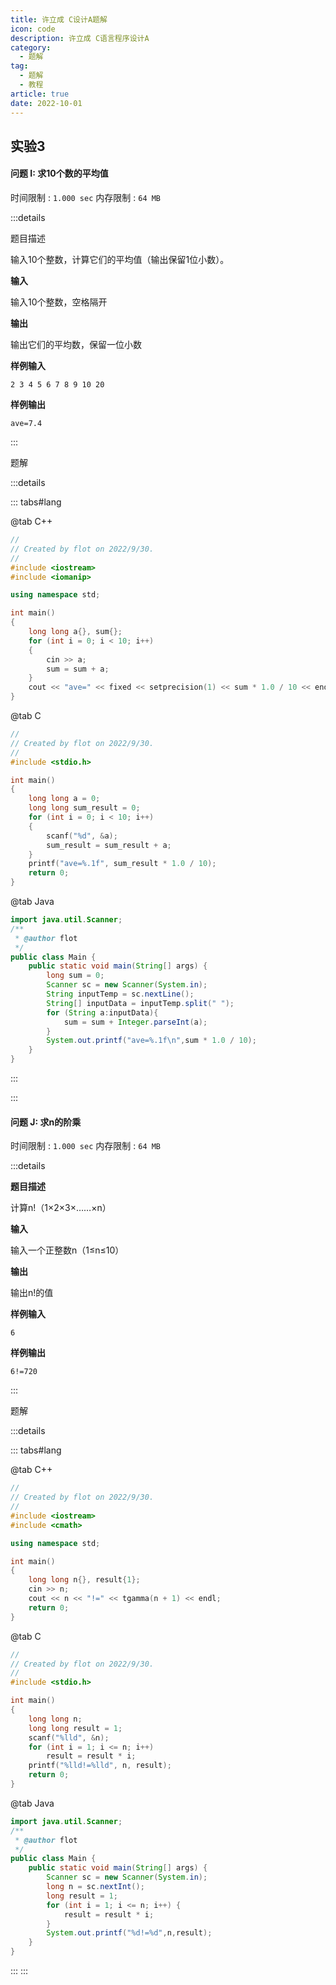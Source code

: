 ```yaml
---
title: 许立成 C设计A题解
icon: code
description: 许立成 C语言程序设计A
category:
  - 题解
tag:
  - 题解
  - 教程
article: true
date: 2022-10-01
---
```


## 实验3

#### 问题 I: 求10个数的平均值

时间限制 : `1.000 sec` 内存限制 : `64 MB`

:::details

题目描述

输入10个整数，计算它们的平均值（输出保留1位小数）。 

**输入**

输入10个整数，空格隔开

**输出**

输出它们的平均数，保留一位小数

**样例输入**

```
2 3 4 5 6 7 8 9 10 20
```

**样例输出**

```
ave=7.4
```
:::

题解

:::details

::: tabs#lang

@tab C++

```cpp
//
// Created by flot on 2022/9/30.
//
#include <iostream>
#include <iomanip>

using namespace std;

int main()
{
    long long a{}, sum{};
    for (int i = 0; i < 10; i++)
    {
        cin >> a;
        sum = sum + a;
    }
    cout << "ave=" << fixed << setprecision(1) << sum * 1.0 / 10 << endl;
}
```

@tab C

```c
//
// Created by flot on 2022/9/30.
//
#include <stdio.h>

int main()
{
    long long a = 0;
    long long sum_result = 0;
    for (int i = 0; i < 10; i++)
    {
        scanf("%d", &a);
        sum_result = sum_result + a;
    }
    printf("ave=%.1f", sum_result * 1.0 / 10);
    return 0;
}
```

@tab Java

```java
import java.util.Scanner;
/**
 * @author flot
 */
public class Main {
    public static void main(String[] args) {
        long sum = 0;
        Scanner sc = new Scanner(System.in);
        String inputTemp = sc.nextLine();
        String[] inputData = inputTemp.split(" ");
        for (String a:inputData){
            sum = sum + Integer.parseInt(a);
        }
        System.out.printf("ave=%.1f\n",sum * 1.0 / 10);
    }
}

```

:::

:::


#### 问题 J: 求n的阶乘

时间限制 : `1.000 sec` 内存限制 : `64 MB`

:::details

**题目描述**

计算n!（1×2×3×……×n）

**输入**

输入一个正整数n（1≤n≤10）

**输出**

输出n!的值

**样例输入**

```
6
```

**样例输出**

```
6!=720
```

:::


题解

:::details

::: tabs#lang

@tab C++

```cpp
//
// Created by flot on 2022/9/30.
//
#include <iostream>
#include <cmath>

using namespace std;

int main()
{
    long long n{}, result{1};
    cin >> n;
    cout << n << "!=" << tgamma(n + 1) << endl;
    return 0;
}
```

@tab C

```c
//
// Created by flot on 2022/9/30.
//
#include <stdio.h>

int main()
{
    long long n;
    long long result = 1;
    scanf("%lld", &n);
    for (int i = 1; i <= n; i++)
        result = result * i;
    printf("%lld!=%lld", n, result);
    return 0;
}

```

@tab Java

```java
import java.util.Scanner;
/**
 * @author flot
 */
public class Main {
    public static void main(String[] args) {
        Scanner sc = new Scanner(System.in);
        long n = sc.nextInt();
        long result = 1;
        for (int i = 1; i <= n; i++) {
            result = result * i;
        }
        System.out.printf("%d!=%d",n,result);
    }
}

```
:::
:::
